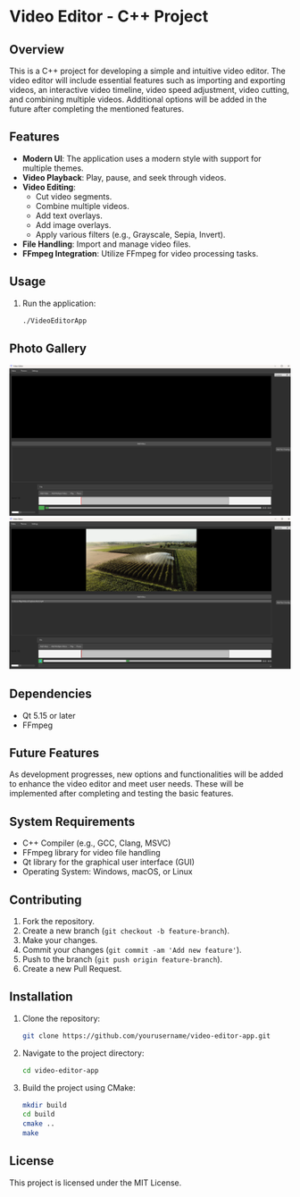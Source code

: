 # Video Editor - C++ Project

## Overview

This is a C++ project for developing a simple and intuitive video editor. The video editor will include essential features such as importing and exporting videos, an interactive video timeline, video speed adjustment, video cutting, and combining multiple videos. Additional options will be added in the future after completing the mentioned features.

## Features
- **Modern UI**: The application uses a modern style with support for multiple themes.
- **Video Playback**: Play, pause, and seek through videos.
- **Video Editing**:
   - Cut video segments.
   - Combine multiple videos.
   - Add text overlays.
   - Add image overlays.
   - Apply various filters (e.g., Grayscale, Sepia, Invert).
- **File Handling**: Import and manage video files.
- **FFmpeg Integration**: Utilize FFmpeg for video processing tasks.
## Usage
1. Run the application:
    ```sh
    ./VideoEditorApp
    ```

## Photo Gallery
<img src="assets/VideoEditorApp1.png" alt="Screenshot 1"></img>
<img src="assets/VideoEditorApp2.png" alt="Screenshot 2"></img>

## Dependencies
- Qt 5.15 or later
- FFmpeg

## Future Features
As development progresses, new options and functionalities will be added to enhance the video editor and meet user needs. These will be implemented after completing and testing the basic features.

## System Requirements

- C++ Compiler (e.g., GCC, Clang, MSVC)
- FFmpeg library for video file handling
- Qt library for the graphical user interface (GUI)
- Operating System: Windows, macOS, or Linux

## Contributing
1. Fork the repository.
2. Create a new branch (`git checkout -b feature-branch`).
3. Make your changes.
4. Commit your changes (`git commit -am 'Add new feature'`).
5. Push to the branch (`git push origin feature-branch`).
6. Create a new Pull Request.

## Installation
1. Clone the repository:
    ```sh
    git clone https://github.com/yourusername/video-editor-app.git
    ```
2. Navigate to the project directory:
    ```sh
    cd video-editor-app
    ```
3. Build the project using CMake:
    ```sh
    mkdir build
    cd build
    cmake ..
    make
    ```

## License
This project is licensed under the MIT License.